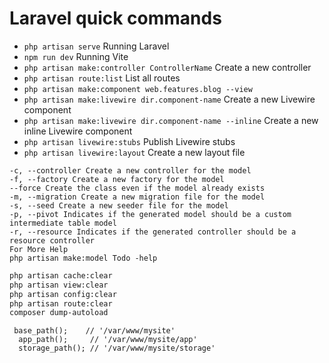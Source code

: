 # Laravel quick commands
- `php artisan serve` Running Laravel
- `npm run dev` Running Vite
- `php artisan make:controller ControllerName` Create a new controller
- `php artisan route:list` List all routes
- `php artisan make:component web.features.blog --view`
- `php artisan make:livewire dir.component-name` Create a new Livewire component
- `php artisan make:livewire dir.component-name --inline` Create a new inline Livewire component
- `php artisan livewire:stubs` Publish Livewire stubs
- `php artisan livewire:layout` Create a new layout file

```
-c, --controller Create a new controller for the model
-f, --factory Create a new factory for the model
--force Create the class even if the model already exists
-m, --migration Create a new migration file for the model
-s, --seed Create a new seeder file for the model
-p, --pivot Indicates if the generated model should be a custom intermediate table model
-r, --resource Indicates if the generated controller should be a resource controller
For More Help
php artisan make:model Todo -help
```
 
```bash
php artisan cache:clear
php artisan view:clear
php artisan config:clear
php artisan route:clear
composer dump-autoload
```

```
 base_path();    // '/var/www/mysite'
  app_path();     // '/var/www/mysite/app'
  storage_path(); // '/var/www/mysite/storage'
```
